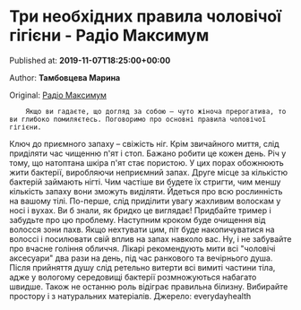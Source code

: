 
# Три необхідних правила чоловічої гігієни - Радіо Максимум

Published at: **2019-11-07T18:25:00+00:00**

Author: **Тамбовцева Марина**

Original: [Радіо Максимум](https://maximum.fm/tri-neobhidnih-pravila-cholovichoyi-gigiyeni_n169223)


        Якщо ви гадаєте, що догляд за собою – чуто жіноча прерогатива, то ви глибоко помиляєтесь. Поговоримо про основні правила чоловічої гігієни.
      
Ключ до приємного запаху – свіжість ніг. Крім звичайного миття, слід приділяти час чищенню п'ят і стоп. Бажано робити це кожен день. Річ у тому, що натоптана шкіра п'ят стає пористою. У цих порах обожнюють жити бактерії, виробляючи неприємний запах. Друге місце за кількістю бактерій займають нігті. Чим частіше ви будете їх стригти, чим меншу кількість запаху вони зможуть виділяти.
Йдеться про всю рослинність на вашому тілі. По-перше, слід приділити увагу жахливим волоскам у носі і вухах. Ви б знали, як бридко це виглядає! Придбайте тример і забудьте про цю проблему. Наступним кроком буде очищення від волосся зони пахв. Якщо нехтувати цим, піт буде накопичуватися на волоссі і посилювати свій вплив на запах навколо вас. Ну, і не забувайте про вчасне гоління обличчя.
Лікарі рекомендують мити всі "чоловічі аксесуари" два рази на день, під час ранкового та вечірнього душа. Після прийняття душу слід ретельно витерти всі вимиті частини тіла, адже у вологому середовищі бактерії розмножуються набагато швидше. Також не останню роль відіграє правильна білизну. Вибирайте простору і з натуральних матеріалів.
Джерело: everydayhealth
